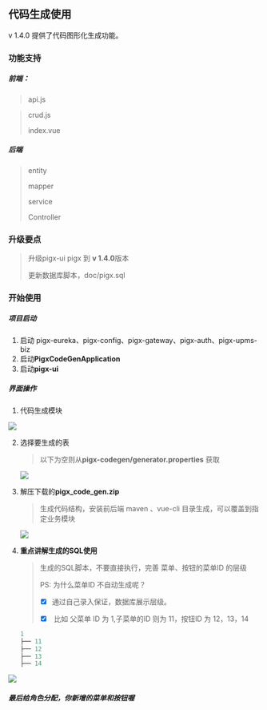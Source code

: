 ## 代码生成使用

v 1.4.0 提供了代码图形化生成功能。

### 功能支持

##### 前端：

> api.js

> crud.js
>
> index.vue

##### 后端

> entity
>
> mapper
>
> service
>
> Controller

### 升级要点

>  升级pigx-ui pigx 到 **v 1.4.0**版本
>
> 更新数据库脚本，doc/pigx.sql

### 开始使用

##### 项目启动

1.  启动 pigx-eureka、pigx-config、pigx-gateway、pigx-auth、pigx-upms-biz
2. 启动**PigxCodeGenApplication**
3. 启动**pigx-ui**

##### 界面操作

1. 代码生成模块

![](http://obq1lvsd9.bkt.clouddn.com/20180803083802.png)

2. 选择要生成的表

   > 以下为空则从**pigx-codegen/generator.properties** 获取

   ![](http://obq1lvsd9.bkt.clouddn.com/20180803084058.png)

3. 解压下载的**pigx_code_gen.zip**

   > 生成代码结构，安装前后端 maven 、vue-cli 目录生成，可以覆盖到指定业务模块

   ![](http://obq1lvsd9.bkt.clouddn.com/20180803084524.png)

4. **重点讲解生成的SQL使用**

   > 生成的SQL脚本，不要直接执行，完善 菜单、按钮的菜单ID 的层级
   >
   > PS: 为什么菜单ID 不自动生成呢？
   >
   > - [x] ​	通过自己录入保证，数据库展示层级。
   >
   > - [x] ​	比如 父菜单 ID 为 1,子菜单的ID 则为 11，按钮ID 为 12，13，14

   ```lua
   1
   ├── 11
   ├── 12
   ├── 13
   ├── 14
   ```

![](http://obq1lvsd9.bkt.clouddn.com/20180803084905.png)

##### 最后给角色分配，你新增的菜单和按钮喔